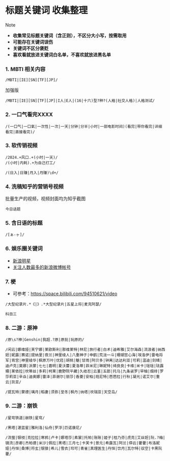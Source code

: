# 标题关键词 收集整理

> [!NOTE]
>
> -   **收集常见标题关键词（含正则），不区分大小写，按需取用**
> -   **可能存在关键词误伤**
> -   **关键词不区分褒贬**
> -   **喜欢看就放进关键词白名单，不喜欢就放进黑名单**

### 1. MBTI 相关内容

```
/MBTI|[IE][SN][TF][JP]/
```

加强版

```
/MBTI|[IE][SN][TF][JP]|I人|E人|(16|十六)型?种?(人格|社交人格)|人格测试/
```

### 2. 一口气看完XXXX

```
/(一口气|一口氣|一次性|一次|一天|分钟|分半|小时|一部电影时间)(看完|带你看完|详细看完|直接看完)/
```

### 3. 软传销视频

```
/2024.+风口.+(小时|一天)/
/(小时|内耗).+为自己打工/
```

```
/(日入|日赚|月入|月赚)\d+/
```

### 4. 洗稿知乎的营销号视频

批量生产的视频，视频封面均为知乎截图

```
今日话题
```

### 5. 含日语的标题

```
/[ぁ-ヶ]/
```

### 6. 娱乐圈关键词

-   [新浪明星](https://weibo.com/cewebrity)
-   [关注人数最多的新浪微博帐号](https://zh.wikipedia.org/wiki/%E5%85%B3%E6%B3%A8%E4%BA%BA%E6%95%B0%E6%9C%80%E5%A4%9A%E7%9A%84%E6%96%B0%E6%B5%AA%E5%BE%AE%E5%8D%9A%E5%B8%90%E5%8F%B7)

### 7. 梗

-   可参考：https://space.bilibili.com/94510621/video

```
/大型纪录片.*《|》.*大型纪录片|五星上将|麦克阿瑟/
```

```
科目三
```

### 8. 二游：原神

```
/原\s?神|Genshin|我超.?原|原批|玩原的/
```

```
/闲云|娜维娅|芙宁娜|莱欧斯利|那维莱特|林尼|旅行者|白术|迪希雅|艾尔海森|流浪者|纳西妲|妮露|赛诺|提纳里|夜兰|神里绫人|八重神子|申鹤|荒泷一斗|珊瑚宫心海|埃洛伊|雷电将军|宵宫|神里绫华|枫原万叶|优菈|胡桃|魈|甘雨|阿贝多|钟离|达达利亚|可莉|温迪|刻晴|迪卢克|莫娜|派蒙|七七|嘉明|夏沃蕾|夏洛蒂|菲米尼|琳妮特|绮良良|卡维|米卡|瑶瑶|珐露珊|莱依拉|坎蒂丝|多莉|柯莱|鹿野院平藏|久岐忍|云堇|五郎|托马|九条裟罗|早柚|烟绯|罗莎莉亚|辛焱|迪奥娜|雷泽|菲谢尔|丽莎|香菱|安柏|班尼特|芭芭拉|行秋|凝光|诺艾尔|重云|凯亚/
```

```
/提瓦特|蒙德|璃月|稻妻|须弥|至冬|枫丹|纳塔|坎瑞亚|天空岛/
```

### 9. 二游：崩铁

```
/星穹铁道|崩铁|星穹/
```

```
/黑塔|湛蓝星|雅利洛|仙舟|罗浮|匹诺康尼/
```

```
/流萤|银枝|克拉拉|寒鸦|卢卡|娜塔莎|素裳|托帕|账账|姬子|桂乃芬|虎克|艾丝妲|阮.?梅|镜流|彦卿|杰帕德|米沙|佩拉|黑塔|三月七|卡芙卡|景元|希露瓦|阿兰|停云|藿藿|布洛妮娅|丹恒|桑博|符玄|银狼|希儿|雪衣|玲可|青雀|真理医生|丹恒|饮月|瓦尔特|驭空|卡黑阮藿/
```
